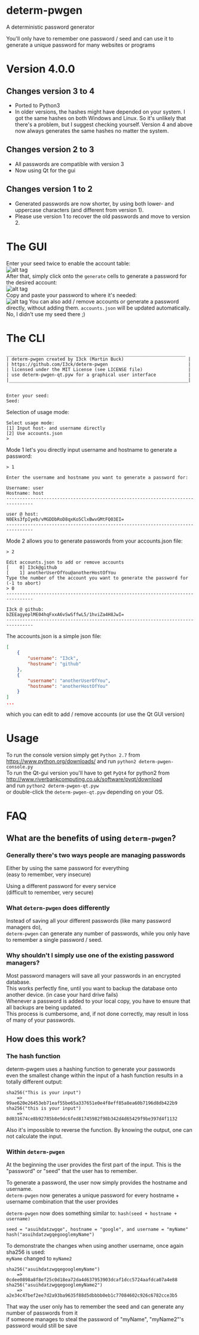 determ-pwgen
============

A deterministic password generator

You'll only have to remember one password / seed and can use it to generate a unique password for many websites or programs 


Version 4.0.0
=============

Changes version 3 to 4
----------------------
- Ported to Python3
- In older versions, the hashes might have depended on your system.
I got the same hashes on both Windows and Linux. So it's unlikely that there's a problem, but I suggest checking yourself.
Version 4 and above now always generates the same hashes no matter the system.


Changes version 2 to 3
----------------------
- All passwords are compatible with version 3  
- Now using Qt for the gui


Changes version 1 to 2
----------------------
- Generated passwords are now shorter, by using both lower- and uppercase characters (and different from version 1).
- Please use version 1 to recover the old passwords and move to version 2.  


The GUI
=======
Enter your seed twice to enable the account table:  
![alt tag](https://raw.githubusercontent.com/I3ck/determ-pwgen/master/img/gui-example-1.png)  
After that, simply click onto the `generate` cells to generate a password for the desired account:  
![alt tag](https://raw.githubusercontent.com/I3ck/determ-pwgen/master/img/gui-example-2.png)  
Copy and paste your password to where it's needed:  
![alt tag](https://raw.githubusercontent.com/I3ck/determ-pwgen/master/img/gui-example-3.png)
You can also add / remove accounts or generate a password directly, without adding them. `accounts.json` will be updated automatically.  
No, I didn't use my seed there ;)  

The CLI
=======
```
___________________________________________________________________
| determ-pwgen created by I3ck (Martin Buck)                        |
| https://github.com/I3ck/determ-pwgen                              |
| licensed under the MIT License (see LICENSE file)                 |
| use determ-pwgen-qt.pyw for a graphical user interface            |
|___________________________________________________________________|


Enter your seed:
Seed:
```
Selection of usage mode:
```
Select usage mode:
[1] Input host- and username directly
[2] Use accounts.json
>
```
Mode 1 let's you directly input username and hostname to generate a password:
```
> 1

Enter the username and hostname you want to generate a password for:

Username: user
Hostname: host
--------------------------------------------------------------------------------

user @ host:
N0Eks3fpIyeb/vMGDDbRoD8qxKo5ClxBwvGMtFQ03EI=
--------------------------------------------------------------------------------
```

Mode 2 allows you to generate passwords from your accounts.json file:
```
> 2

Edit accounts.json to add or remove accounts
[    0] I3ck@github
[    1] anotherUserOfYou@anotherHostOfYou
Type the number of the account you want to generate the password for
(-1 to abort)
> 0
--------------------------------------------------------------------------------

I3ck @ github:
bZEEagyeplME04hqFxxA6vSwSffwL5/1hviZa4H8JwI=
--------------------------------------------------------------------------------
```
The accounts.json is a simple json file:
```json
[
    {
        "username": "I3ck",
        "hostname": "github"
    },
    {
        "username": "anotherUserOfYou",
        "hostname": "anotherHostOfYou"
    }
]
...
```
which you can edit to add / remove accounts (or use the Qt GUI version)



Usage
=====
To run the console version simply get `Python 2.7` from https://www.python.org/downloads/ and run `python2 determ-pwgen-console.py`  
To run the Qt-gui version you'll have to get `PyQt4` for python2 from http://www.riverbankcomputing.co.uk/software/pyqt/download  
and run `python2 determ-pwgen-qt.pyw`  
or double-click the `determ-pwgen-qt.pyw` depending on your OS.


FAQ
===

What are the benefits of using `determ-pwgen`?
--------------------------------------------

### Generally there's two ways people are managing passwords

Either by using the same password for everything  
(easy to remember, very insecure)  

Using a different password for every service  
(difficult to remember, very secure)

### What `determ-pwgen` does differently

Instead of saving all your different passwords (like many password managers do),  
`determ-pwgen` can generate any number of passwords, while you only have to remember a single password / seed.  

### Why shouldn't I simply use one of the existing password managers?

Most password managers will save all your passwords in an encrypted database.  
This works perfectly fine, until you want to backup the database onto another device. (in case your hard drive fails)  
Whenever a password is added to your local copy, you have to ensure that all backups are being updated.  
This process is cumbersome, and, if not done correctly, may result in loss of many of your passwords.


How does this work?
-------------------

### The hash function

determ-pwgem uses a hashing function to generate your passwords  
even the smallest change within the input of a hash function results in a totally different output:  

```
sha256("This is your input") 
	=> 99ae620e26453eb71eaf55be65a337651e0e4f8eff85a8ea60b7196d8db422b9
sha256("this is your input") 
	=> 8d031674ce8b92785b8e9dc6fed81745982f98b342d4d65429f9be397d4f1132
```

Also it's impossible to reverse the function. By knowing the output, one can not calculate the input.

### Within `determ-pwgen`

At the beginning the user provides the first part of the input. This is the "password" or "seed" that the user has to remember.  


To generate a password, the user now simply provides the hostname and username.  
`determ-pwgen` now generates a unique password for every hostname + username combination that the user provides  

`determ-pwgen` now does something similar to:
`hash(seed + hostname + username)`


`seed = "asuihdatzwgqe", hostname = "google", and username = "myName"`  
`hash("asuihdatzwgqegooglemyName")`



To demonstrate the changes when using another username, once again sha256 is used:  
`myName` changed to `myName2`  

```
sha256("asuihdatzwgqegooglemyName") 
	=> 0cdee0898a8f8ef25c0d18ea72da4d637953903dcaf1dcc5724aafdca07a4e88
sha256("asuihdatzwgqegooglemyName2") 
	=> a2e34c47bef2ee7d2a93ba9635f88d5dbbbb0eb1c77084602c926c6782cce3b5
```

That way the user only has to remember the seed and can generate any number of passwords from it  
if someone manages to steal the password of "myName", "myName2"'s password would still be save

